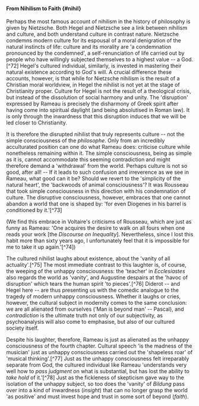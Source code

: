 #### From Nihilism to Faith {#nihil}

Perhaps the most famous account of nihilism in the history of philosophy is
given by Nietzsche. Both Hegel and Nietzsche see a link between nihilism and
culture, and both understand culture in contrast nature. Nietzsche condemns
modern culture for its espousal of a moral denigration of the natural instincts
of life: culture and its morality are 'a condemnation pronounced by the
condemned', a self-renunciation of life carried out by people who have willingly
subjected themselves to a highest value -- a God.[^72] Hegel's cultured
individual, similarly, is invested in mastering their natural existence
according to God's will. A crucial difference these accounts, however, is that
while for Nietzsche nihilism is the result of a Christian moral worldview, in
Hegel the nihilist is not yet at the stage of Christianity proper. Culture for
Hegel is not the result of a theological crisis, but instead of the dissolution
of social harmony and unity. The 'disruption' expressed by Rameau is precisely
the disharmony of Greek spirit after having come into spiritual daylight (and
being absolutised in Roman law). It is only through the inwardness that this
disruption induces that we will be led closer to Christianity.

It is therefore the disrupted nihilist that truly represents culture -- not the
simple consciousness of the *philosophe*. Only from an incredibly acculturated
position can one do what Rameau does: criticise culture while nonetheless
remaining within it. The simple consciousness, being as simple as it is, cannot
accommodate this seeming contradiction and might therefore demand a 'withdrawal'
from the world. Perhaps culture is not so good, after all! -- If it leads to
such confusion and irreverence as we see in Rameau, what good can it be? Should
we revert to the 'simplicity of the natural heart', the 'backwoods of animal
consciousness'? It was Rousseau that took simple consciousness in this direction
with his condemnation of culture. The disruptive consciousness, however,
embraces that one cannot abandon a world that one is shaped by: 'for even
Diogenes in his barrel is conditioned by it.'[^73]

(We find this embrace in Voltaire's criticisms of Rousseau, which are just as
funny as Rameau: 'One acquires the desire to walk on all fours when one reads
your work [the *Discourse on Inequality*]. Nevertheless, since I lost this habit
more than sixty years ago, I unfortunately feel that it is impossible for me to
take it up again.'[^74])

The cultured nihilist laughs about existence, about the 'vanity of all
actuality'.[^75] The most immediate contrast to this laughter is, of course, the
weeping of the unhappy consciousness: the 'teacher' in *Ecclesiastes* also
regards the world as 'vanity', and Augustine despairs at the 'havoc of
disruption' which tears the human spirit 'to pieces'.[^76] Diderot -- and Hegel
here -- are thus presenting us with the comedic analogue to the tragedy of
modern unhappy consciousness. Whether it laughs or cries, however, the cultural
subject in modernity comes to the same conclusion: we are all alienated from
ourselves ('Man is beyond man' -- Pascal), and *contradiction* is the ultimate
truth not only of our subjectivity, as psychoanalysis will also come to
emphasise, but also of our cultured society itself.

Despite his laughter, therefore, Rameau is just as alienated as the unhappy
consciousness of the fourth chapter. Cultural speech 'is the madness of the
musician' just as unhappy consciousness carried out the 'shapeless roar' of
'musical thinking'.[^77] Just as the unhappy consciousness felt irreparably
separate from God, the cultured individual like Rameau 'understands very well
how to *pass judgment* on what is substantial, but has lost the ability to *take
hold* of it.'[^78] Just as the fickleness of skepticism gave way to the
isolation of the unhappy subject, so too does the 'vanity' of *Bildung* pass
over into a kind of inwardness (*insight*) that can no longer grasp the world
'as positive' and must invest hope and trust in some sort of beyond (*faith*).
